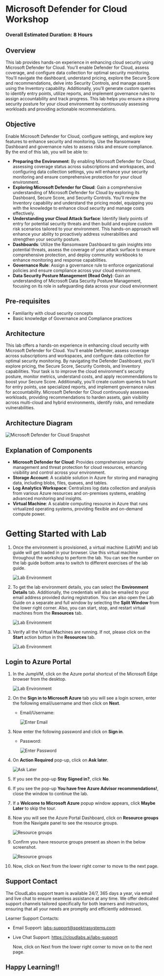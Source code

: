 # Microsoft Defender for Cloud Workshop

### Overall Estimated Duration: 8 Hours

## Overview

This lab provides hands-on experience in enhancing cloud security using Microsoft Defender for Cloud. You'll enable Defender for Cloud, assess coverage, and configure data collection for optimal security monitoring. You'll navigate the dashboard, understand pricing, explore the Secure Score and recommendations, delve into Security Controls, and manage assets using the Inventory capability. Additionally, you'll generate custom queries to identify entry points, utilize reports, and implement governance rules to assign accountability and track progress. This lab helps you ensure a strong security posture for your cloud environment by continuously assessing workloads and providing actionable recommendations.

## Objective

Enable Microsoft Defender for Cloud, configure settings, and explore key features to enhance security and monitoring. Use the Ransomware Dashboard and governance rules to assess risks and ensure compliance. By the end of this lab, you will be able to:

- **Preparing the Environment**: By enabling Microsoft Defender for Cloud, assessing coverage status across subscriptions and workspaces, and configuring data collection settings, you will enhance your security monitoring and ensure comprehensive protection for your cloud environment.
- **Exploring Microsoft Defender for Cloud**: Gain a comprehensive understanding of Microsoft Defender for Cloud by exploring its Dashboard, Secure Score, and Security Controls. You'll review the Inventory capability and understand the pricing model, equipping you with the knowledge to enhance cloud security and manage costs effectively.
- **Understanding your Cloud Attack Surface**: Identify likely points of entry for potential security threats and then build and explore custom risk scenarios tailored to your environment. This hands-on approach will enhance your ability to proactively address vulnerabilities and strengthen your security posture.
- **Dashboards**: Utilize the Ransomware Dashboard to gain insights into potential threats, assess the coverage of your attack surface to ensure comprehensive protection, and deploy community workbooks to enhance monitoring and response capabilities.
- **Governance Rule**: Assign a governance rule to enforce organizational policies and ensure compliance across your cloud environment.
- **Data Security Posture Management (Read Only)**: Gain an understanding of Microsoft Data Security Posture Management, focusing on its role in safeguarding data across your cloud environment

## Pre-requisites

- Familiarity with cloud security concepts
- Basic knowledge of Governance and Compliance practices

## Architecture

This lab offers a hands-on experience in enhancing cloud security with Microsoft Defender for Cloud. You'll enable Defender, assess coverage across subscriptions and workspaces, and configure data collection for optimal security monitoring. By navigating the Defender Dashboard, you'll explore pricing, the Secure Score, Security Controls, and Inventory capabilities. Your task is to improve the cloud environment's security posture, monitor metrics, understand costs, and apply recommendations to boost your Secure Score. Additionally, you'll create custom queries to hunt for entry points, use specialized reports, and implement governance rules for accountability. Microsoft Defender for Cloud continuously assesses workloads, providing recommendations to harden assets, gain visibility across multi-cloud and hybrid environments, identify risks, and remediate vulnerabilities.

## Architecture Diagram

![Microsoft Defender for Cloud Snapshot](../images/ARCH20.PNG)  

## Explanation of Components

- **Microsoft Defender for Cloud**: Provides comprehensive security management and threat protection for cloud resources, enhancing visibility and control across your environment.
- **Storage Account**: A scalable solution in Azure for storing and managing data, including blobs, files, queues, and tables.
- **Log Analytics Workspace**: Centralizes log data collection and analysis from various Azure resources and on-premises systems, enabling advanced monitoring and insights.
- **Virtual Machine**: A scalable computing resource in Azure that runs virtualized operating systems, providing flexible and on-demand compute power.

# Getting Started with Lab

1. Once the environment is provisioned, a virtual machine (LabVM) and lab guide will get loaded in your browser. Use this virtual machine throughout the workshop to perform the lab. You can see the number on the lab guide bottom area to switch to different exercises of the lab guide.
   
   ![](../images/img-1.png "Lab Environment")

1. To get the lab environment details, you can select the **Environment Details** tab. Additionally, the credentials will also be emailed to your email address provided during registration. You can also open the Lab Guide on a separate and full window by selecting the **Split Window** from the lower right corner. Also, you can start, stop, and restart virtual machines from the **Resources** tab.

   ![](../images/img-2.png "Lab Environment")
 
1. Verify all the Virtual Machines are running. If not, please click on the **Start** action button in the **Resources** tab.

   ![](../images/startresource-1.png "Lab Environment")

## Login to Azure Portal

1. In the JumpVM, click on the Azure portal shortcut of the Microsoft Edge browser from the desktop.

   ![](../images/img-3.png "Lab Environment")
   
1. On the **Sign in to Microsoft Azure** tab you will see a login screen, enter the following email/username and then click on **Next**. 
   * Email/Username: **<inject key="AzureAdUserEmail" enableCopy="true"/>** 
   
     ![](../images/image7.png "Enter Email")
     
1. Now enter the following password and click on **Sign in**.
   * Password: **<inject key="AzureAdUserPassword" enableCopy="true"/>**
   
     ![](../images/image8.png "Enter Password")
     
1. On **Action Required** pop-up, click on **Ask later**.

     ![](../images/ask-later.png "Ask Later")

1. If you see the pop-up **Stay Signed in?**, click **No**.

1. If you see the pop-up **You have free Azure Advisor recommendations!**, close the window to continue the lab.

1. If a **Welcome to Microsoft Azure** popup window appears, click **Maybe Later** to skip the tour.
   
1. Now you will see the Azure Portal Dashboard, click on **Resource groups** from the Navigate panel to see the resource groups.

   ![](../images/select-rg.png "Resource groups")
   
1. Confirm you have resource groups present as shown in the below screenshot.

   ![](../images/img-9.png "Resource groups")
   
1. Now, click on Next from the lower right corner to move to the next page.

## Support Contact

The CloudLabs support team is available 24/7, 365 days a year, via email and live chat to ensure seamless assistance at any time. We offer dedicated support channels tailored specifically for both learners and instructors, ensuring that all your needs are promptly and efficiently addressed.

Learner Support Contacts:

- Email Support: labs-support@spektrasystems.com
- Live Chat Support: https://cloudlabs.ai/labs-support

  Now, click on Next from the lower right corner to move on to the next page.

## Happy Learning!!
